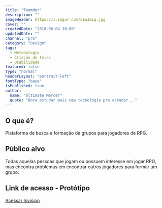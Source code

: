 ```yaml
---
title: "Teamder"
description: ""
imageHeader: https://i.imgur.com/6EoJmLq.jpg
cover: ""
createdDate: "2018-06-04 10:00"
updatedDate: ""
channel: "pro"
category: "Design"
tags:
  - Metodologia
  - Criação de telas
  - Usabilidade
featured: false
type: "normal"
headerLayout: "portrait-left"
fontType: "base"
isPublished: true
author:
  name: "Ultimate Mercer"
  quote: "Bora estudar mais uma tecnologia pra estudar..."
---
```


## O que é?

Plataforma de busca e formação de grupos para jogadores de RPG.

## Público alvo

Todas aquelas pessoas que jogam ou possuem interesse em jogar RPG, mas encontra problemas em encontrar outros jogadores para formar um grupo.

## Link de acesso - Protótipo

<a href="https://invis.io/PSN3H0LD8F4" target="_blank"
                rel="noopener" title="Acessar">Acessar Invision</a>
